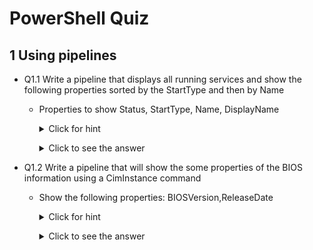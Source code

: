 <!--
    <details><summary>Click for hint</summary><Strong> 

    ``` 
    HINT
    ```
    </Strong></details> 
    <details><summary>Click to see the answer</summary><Strong> 
    
    ```
    ANSWER
    ```
    </Strong></details> 
-->

# PowerShell Quiz

## 1 Using pipelines

- Q1.1 Write a pipeline that displays all running services and show the following properties sorted by the StartType and then by Name
  - Properties to show Status, StartType, Name, DisplayName

    <details><summary>Click for hint</summary><Strong> 

    ``` 
    Think about the following:
    - What PowerShell command will find services 
    - What PowerShell command will sort the information
    - How do I just show running services
    ```
    </Strong></details> 
    <details><summary>Click to see the answer</summary><Strong> 
    
    ```
    Get-Service | Where-Object {$_.Status -eq 'Running'} | Sort-Object -Property StartType,Name | Select-Object -Property Status,StartType,Name,DisplayName

    ```
    </Strong></details> 


- Q1.2 Write a pipeline that will show the some properties of the BIOS information using a CimInstance command
  - Show the following properties: BIOSVersion,ReleaseDate

    <details><summary>Click for hint</summary><Strong> 

    ``` 
    Consider:
    - How do I find a CIM class that shows bios inforamtion
    - How do I just show two of the properties
    ```
    </Strong></details> 
    <details><summary>Click to see the answer</summary><Strong> 
    
    ```
    Get-CimInstance -ClassName Win32_BIOS | Select-Object -Property BIOSVersion,ReleaseDate
    ```
    </Strong></details> 
    



